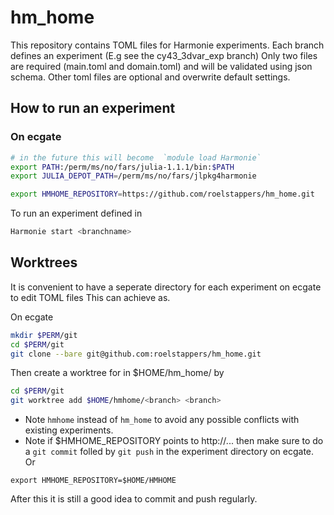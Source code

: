 # hm_home

This repository contains TOML files for Harmonie experiments. 
Each branch defines an experiment (E.g see the cy43_3dvar_exp branch) 
Only two files are required (main.toml and domain.toml) and will be validated using json schema. 
Other toml files are optional and overwrite default settings.


## How to run an experiment 
### On ecgate

```bash
# in the future this will become  `module load Harmonie`
export PATH:/perm/ms/no/fars/julia-1.1.1/bin:$PATH   
export JULIA_DEPOT_PATH=/perm/ms/no/fars/jlpkg4harmonie
```

```bash
export HMHOME_REPOSITORY=https://github.com/roelstappers/hm_home.git
```

To run an experiment defined in <branchname> 

```bash
Harmonie start <branchname>
```

## Worktrees
It is convenient to have a seperate directory for each experiment on ecgate to edit TOML files
This can achieve as.  

On ecgate  

```bash 
mkdir $PERM/git
cd $PERM/git
git clone --bare git@github.com:roelstappers/hm_home.git 
```

Then create a worktree for <branch> in  $HOME/hm_home/<branch> by

```bash
cd $PERM/git
git worktree add $HOME/hmhome/<branch> <branch>
```
* Note `hmhome` instead of `hm_home` to avoid any possible conflicts with existing experiments.
* Note if $HMHOME_REPOSITORY points to http://... then make sure to do a `git commit` folled by `git push` in the experiment directory on ecgate. Or 

```export HMHOME_REPOSITORY=$HOME/HMHOME```

After this it is still a good idea to commit and push regularly. 
 





